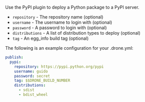 Use the PyPI plugin to deploy a Python package to a PyPI server.

* `repository` - The repository name (optional)
* `username` - The username to login with (optional)
* `password` - A password to login with (optional)
* `distributions` - A list of distribution types to deploy (optional)
* `tag` - An egg_info build tag (optional)

The following is an example configuration for your .drone.yml:

```yaml
publish:
  pypi:
    repository: https://pypi.python.org/pypi
    username: guido
    password: secret
    tag: $$DRONE_BUILD_NUMBER
    distributions:
      - sdist
      - bdist_wheel
```
